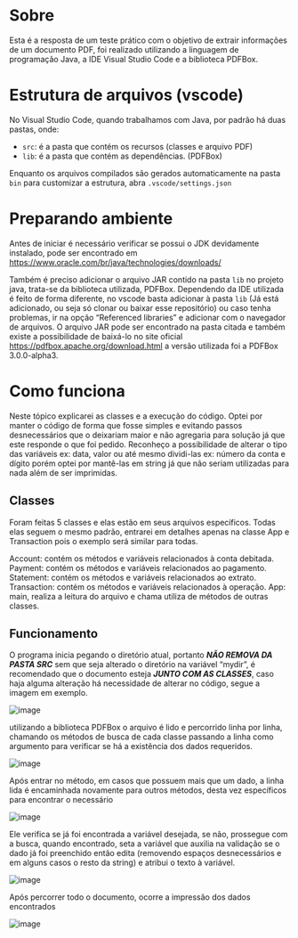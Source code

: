 
# Sobre
Esta é a resposta  de um teste prático com o objetivo de extrair informações de um documento PDF, foi realizado utilizando a linguagem de programação Java, a IDE Visual Studio Code e a biblioteca PDFBox.

# Estrutura de arquivos (vscode)
No Visual Studio Code, quando trabalhamos com Java, por padrão há duas pastas, onde:

- `src`: é a pasta que contém os recursos (classes e arquivo PDF)
- `lib`: é a pasta que contém as dependências. (PDFBox)

Enquanto os arquivos compilados são gerados automaticamente na pasta `bin`
para customizar a estrutura, abra `.vscode/settings.json` 

# Preparando ambiente

Antes de iniciar é necessário verificar se possui o JDK devidamente instalado, pode ser encontrado em https://www.oracle.com/br/java/technologies/downloads/

Também é preciso adicionar o arquivo JAR contido na pasta `lib` no projeto java, trata-se da biblioteca utilizada, PDFBox. Dependendo da IDE utilizada é feito de forma diferente, no vscode basta adicionar à pasta `lib` (Já está adicionado, ou seja só clonar ou baixar esse repositório) ou caso tenha problemas, ir na opção “Referenced libraries” e adicionar com o navegador de arquivos. O arquivo JAR pode ser encontrado na pasta citada e também existe a possibilidade de baixá-lo no site oficial https://pdfbox.apache.org/download.html a versão utilizada foi a PDFBox 3.0.0-alpha3. 

# Como funciona

Neste tópico explicarei as classes e a execução do código. Optei por manter o código de forma que fosse simples e evitando passos desnecessários que o deixariam maior e não agregaria para solução já que este responde o que foi pedido. Reconheço a possibilidade de alterar o tipo das variáveis ex: data, valor ou até mesmo dividi-las ex: número da conta e dígito porém optei por mantê-las em string já que não seriam utilizadas para nada além de ser imprimidas. 


## Classes

Foram feitas 5 classes e elas estão em seus arquivos específicos. Todas elas seguem o mesmo padrão, entrarei em detalhes apenas na classe App e Transaction pois o exemplo será similar para todas.

Account: contém os métodos e variáveis relacionados à conta debitada.
Payment: contém os métodos e variáveis relacionados ao pagamento.
Statement: contém os métodos e variáveis relacionados ao extrato.
Transaction: contém os métodos e variáveis relacionados à operação.
App: main, realiza a leitura do arquivo e chama utiliza de métodos de outras classes.

## Funcionamento

O programa inicia pegando o diretório atual, portanto ***NÃO REMOVA DA PASTA SRC*** sem que seja alterado o diretório na variável “mydir”, é recomendado que o documento esteja ***JUNTO COM AS CLASSES***, caso haja alguma alteração há necessidade de alterar no código, segue a imagem em exemplo.

![image](https://github.com/Jops-Garcia/pdfReader/assets/56653059/22bcc89b-cb80-48cc-b482-d214fac60591)

utilizando a biblioteca PDFBox o arquivo é lido e percorrido linha por linha, chamando os métodos de busca de cada classe passando a linha como argumento para verificar se há a existência dos dados requeridos.

![image](https://github.com/Jops-Garcia/pdfReader/assets/56653059/bd159656-126e-433b-b3eb-8d560329a310)


Após entrar no método, em casos que possuem mais que um dado, a linha lida é encaminhada novamente para outros métodos, desta vez específicos para encontrar o necessário 

![image](https://github.com/Jops-Garcia/pdfReader/assets/56653059/b397c36c-26cf-4fd1-a7b5-89c5b5f57698)

Ele verifica se já foi encontrada a variável desejada, se não, prossegue com a busca, quando encontrado, seta a variável que auxilia na validação se o dado já foi preenchido então edita (removendo espaços desnecessários e em alguns casos o resto da string) e atribui o texto à variável.

![image](https://github.com/Jops-Garcia/pdfReader/assets/56653059/8a33e953-5df4-425c-bfa2-f3c1c97de174)

Após percorrer todo o documento, ocorre a impressão dos dados encontrados 

![image](https://github.com/Jops-Garcia/pdfReader/assets/56653059/ad8f4f38-7ba6-4ec8-b4f8-d685169e95a9)






